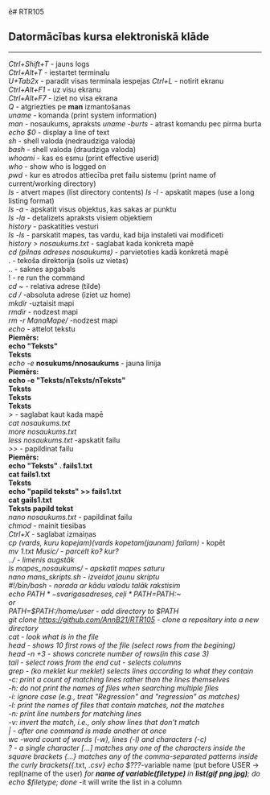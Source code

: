 ē# RTR105
## Datormācības kursa elektroniskā klāde
 
***
*Ctrl+Shift+T* - jauns logs  
*Ctrl+Alt+T* - iestartet terminalu  
*U+Tab2x* - paradit visas terminala iespejas 
*Ctrl+L* - notirit ekranu  
*Ctrl+Alt+F1* - uz visu ekranu  
*Ctrl+Alt+F7* - iziet no visa ekrana  
*Q* - atgriezties pe **man** izmantošanas  
*uname* - komanda (print system information)  
*man* - nosaukums, apraksts 
*uname -burts* - atrast komandu pec pirma burta  
*echo $0* - display a line of text  
*sh* - shell valoda (nedraudziga valoda)  
*bash* - shell valoda (draudziga valoda)  
*whoami* - kas es esmu (print effective userid)  
*who* - show who is logged on  
*pwd* - kur es atrodos attiecība pret failu sistemu (print name of current/working directory)   
*ls* -  atvert mapes (list directory contents) 
*ls -l* -  apskatit mapes (use a long listing format)   
*ls -a* - apskatit visus objektus, kas sakas ar punktu  
*ls -la* - detalizets apraksts visiem objektiem  
*history* - paskatities vesturi   
*ls -ls* - parskatit mapes, tas vardu, kad bija instaleti vai modificeti  
*history > nosaukums.txt* - saglabat kada konkreta mapē  
*cd (pilnas adreses nosaukums)* - parvietoties kadā konkretā mapē  
. - tekoša direktorija (solis uz vietas)  
.. - saknes apgabals  
! - re run the command  
*cd* ~ - relativa adrese (tilde)  
*cd /* -absoluta adrese (iziet uz home)  
*mkdir* -uztaisit mapi  
*rmdir* - nodzest mapi  
*rm -r ManaMape/* -nodzest mapi  
*echo* - attelot tekstu   
**Piemērs:   
echo "Teksts"  
Teksts**  
*echo -e* **nosukums/nnosaukums** - jauna linija  
**Piemērs:   
echo -e "Teksts/nTeksts/nTeksts"   
Teksts  
Teksts  
Teksts**  
*>* - saglabat kaut kada mapē    
*cat nosaukums.txt  
more nosaukums.txt  
less nosaukums.txt* -apskatit failu  
*>>* - papildinat failu  
**Piemērs:  
  echo "Teksts" . fails1.txt  
  cat fails1.txt  
Teksts  
  echo "papild teksts" >> fails1.txt  
  cat gails1.txt  
Teksts 
papild tekst**   
*nano nosaukums.txt* - papildinat failu   
*chmod* - mainit tiesibas   
*Ctrl+X* - saglabat izmaiņas  
*cp (vards, kuru kopejam)(vards kopetam(jaunam) failam)* - kopēt  
*mv *1*.*txt Music/* - parcelt ko? kur?  
*../* - limenis augstāk  
*ls mapes_nosaukums/* - apskatit mapes saturu  
*nano mans_skripts.sh* - izveidot jaunu skriptu  
*#!/bin/bash* - norada ar kādu valodu talāk rakstisim  
*echo $PATH* - svarigas adreses, ceļi  
*PATH=$PATH:*~  
*or  
PATH=$PATH:/home/user* - add directory to $PATH    
*git clone https://github.com/AnnB21/RTR105* - clone a repositary into a new directory  
*cat* - look what is in the file  
*head* - shows 10 first rows of the file (select rows from the begining)  
*head -n +3* - shows concrete number of rows(in this case 3)  
*tail* - select rows from the end
*cut* - selects columns  
*grep* - (ko meklet  kur meklet) selects lines according to what they contain  
*-c: print a count of matching lines rather than the lines themselves  
-h: do not print the names of files when searching multiple files  
-i: ignore case (e.g., treat "Regression" and "regression" as matches)  
-l: print the names of files that contain matches, not the matches  
-n: print line numbers for matching lines  
-v: invert the match, i.e., only show lines that don't match*  
| - after one command is made another at once  
*wc* -word count of words (-w), lines (-l) and characters (-c)  
? - a single character
[...] matches any one of the characters inside the square brackets 
{...} matches any of the comma-separated patterns inside the curly brackets({*.txt, *.csv} 
echo $???*-variable name (put before USER -> repl(name of the user)
*for **name of variable(filetype)** in **list(gif png jpg)**; do echo $filetype; done* -it will write the list in a column




































